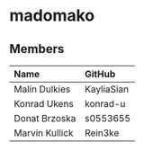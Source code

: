 # madomako

## Members
|Name|GitHub|
:--- | :---
|Malin Dulkies|KayliaSian|
|Konrad Ukens|konrad-u|
|Donat Brzoska|s0553655|
|Marvin Kullick|Rein3ke|
